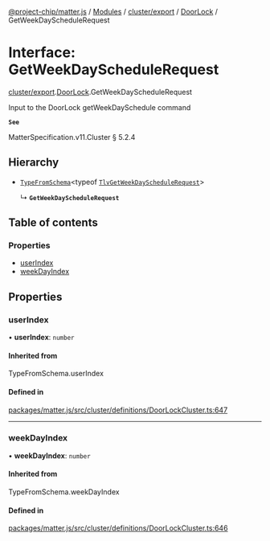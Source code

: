 [@project-chip/matter.js](../README.md) / [Modules](../modules.md) / [cluster/export](../modules/cluster_export.md) / [DoorLock](../modules/cluster_export.DoorLock.md) / GetWeekDayScheduleRequest

# Interface: GetWeekDayScheduleRequest

[cluster/export](../modules/cluster_export.md).[DoorLock](../modules/cluster_export.DoorLock.md).GetWeekDayScheduleRequest

Input to the DoorLock getWeekDaySchedule command

**`See`**

MatterSpecification.v11.Cluster § 5.2.4

## Hierarchy

- [`TypeFromSchema`](../modules/tlv_export.md#typefromschema)\<typeof [`TlvGetWeekDayScheduleRequest`](../modules/cluster_export.DoorLock.md#tlvgetweekdayschedulerequest)\>

  ↳ **`GetWeekDayScheduleRequest`**

## Table of contents

### Properties

- [userIndex](cluster_export.DoorLock.GetWeekDayScheduleRequest.md#userindex)
- [weekDayIndex](cluster_export.DoorLock.GetWeekDayScheduleRequest.md#weekdayindex)

## Properties

### userIndex

• **userIndex**: `number`

#### Inherited from

TypeFromSchema.userIndex

#### Defined in

[packages/matter.js/src/cluster/definitions/DoorLockCluster.ts:647](https://github.com/project-chip/matter.js/blob/558e12c94a201592c28c7bc0743705360b3e5ca6/packages/matter.js/src/cluster/definitions/DoorLockCluster.ts#L647)

___

### weekDayIndex

• **weekDayIndex**: `number`

#### Inherited from

TypeFromSchema.weekDayIndex

#### Defined in

[packages/matter.js/src/cluster/definitions/DoorLockCluster.ts:646](https://github.com/project-chip/matter.js/blob/558e12c94a201592c28c7bc0743705360b3e5ca6/packages/matter.js/src/cluster/definitions/DoorLockCluster.ts#L646)
